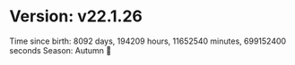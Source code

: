 # Version: v22.1.26
Time since birth: 8092 days, 194209 hours, 11652540 minutes, 699152400 seconds
Season: Autumn 🍁
